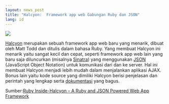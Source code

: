 ```yaml
---
layout: news_post
title: "Halcyon:  Framework app web Gabungan Ruby dan JSON"
lang: id
---
```


![](http://farm3.static.flickr.com/2326/2362394363_687c5791d7_m.jpg)

[Halcyon][1] merupakan sebuah framework app web baru yang menarik,
dibuat oleh Matt Todd dan ditulis dalam bahasa Ruby. Yang membuat
Halcyon ini menarik yaitu sangat kecil dan cepat, seperti framework app
web lain yang baru saja diluncurkan (misalnya [Sinatra][2]) yang
menggunakan [JSON][3] (JavaScript Object Notation) untuk komunikasi dari
dan ke server. Hal ini membuat Halcyon menjadi lebih mudah dalam
menjalankan aplikasi AJAX. Bonus lain yaitu kode source yang dimiliki
Halcyon berisi penjelasan dan perintah yang lengkap serta
[dokumentasi][4] yang bagus.

Sumber:[Ruby Inside-Halcyon – A Ruby and JSON Powered Web App
Framework][5]



[1]: http://halcyon.rubyforge.org/ 
[2]: http://sinatra.rubyforge.org/ 
[3]: http://json.org/ 
[4]: http://halcyon.rubyforge.org/doc/ 
[5]: http://www.rubyinside.com/halcyon-a-ruby-and-json-powered-web-app-framework-684.html 
